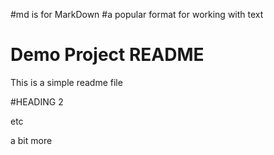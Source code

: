 #md is for MarkDown
#a popular format for working with text
# Demo Project README

This is a simple readme file

#HEADING 2

etc

a bit more